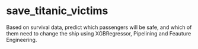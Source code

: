 # save_titanic_victims
Based on survival data, predict which passengers will be safe, and which of them need to change the ship using XGBRegressor, Pipelining and Feauture Engineering.
